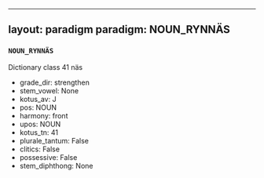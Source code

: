 
---
layout: paradigm
paradigm: NOUN_RYNNÄS
---
### ` NOUN_RYNNÄS `

Dictionary class 41 näs
* grade_dir: strengthen
* stem_vowel: None
* kotus_av: J
* pos: NOUN
* harmony: front
* upos: NOUN
* kotus_tn: 41
* plurale_tantum: False
* clitics: False
* possessive: False
* stem_diphthong: None
